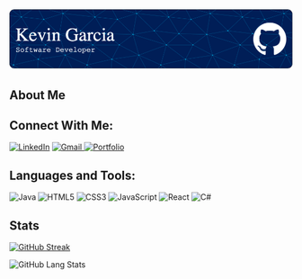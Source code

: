 ![Header](./Header.png)
------

## About Me


## Connect With Me:

[![LinkedIn](https://img.shields.io/badge/linkedin-%230077B5.svg?style=for-the-badge&logo=linkedin&logoColor=white)](https://www.linkedin.com/in/kevin-garcia-gomez-b5216a165/)
<a href="mailto:kgarcia5454@gmail.com">![Gmail](https://img.shields.io/badge/Gmail-D14836?style=for-the-badge&logo=gmail&logoColor=white)
[![Portfolio](https://img.shields.io/badge/Portfolio-%23000000.svg?style=for-the-badge&logo=firefox&logoColor=#FF7139)](https://kgarcia5454.github.io/)

## Languages and Tools:

![Java](https://img.shields.io/badge/java-%23ED8B00.svg?style=for-the-badge&logo=java&logoColor=white)
![HTML5](https://img.shields.io/badge/html5-%23E34F26.svg?style=for-the-badge&logo=html5&logoColor=white)
![CSS3](https://img.shields.io/badge/css3-%231572B6.svg?style=for-the-badge&logo=css3&logoColor=white)
![JavaScript](https://img.shields.io/badge/javascript-%23323330.svg?style=for-the-badge&logo=javascript&logoColor=%23F7DF1E)
![React](https://img.shields.io/badge/react-%2320232a.svg?style=for-the-badge&logo=react&logoColor=%2361DAFB)
![C#](https://img.shields.io/badge/c%23-%23239120.svg?style=for-the-badge&logo=c-sharp&logoColor=white)

## Stats 
  
[![GitHub Streak](http://github-readme-streak-stats.herokuapp.com?user=kgarcia5454&date_format=M%20j%5B%2C%20Y%5D)](https://git.io/streak-stats)
  
![GitHub Lang Stats](https://github-readme-stats.vercel.app/api/top-langs?username=kgarcia5454&show_icons=true&locale=en&layout=compact)
  

